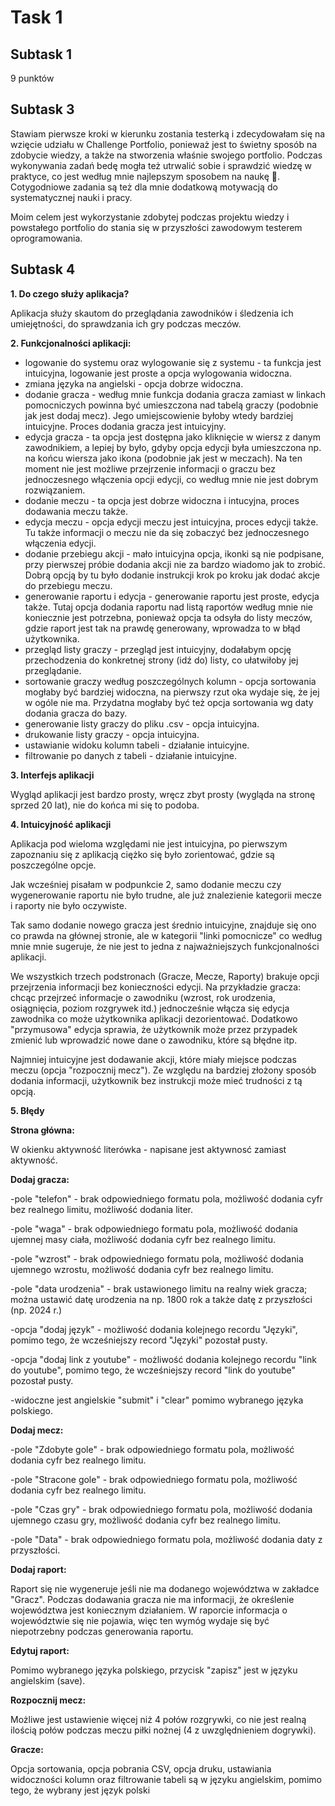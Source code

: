 # Task 1
## Subtask 1
9 punktów
## Subtask 3
Stawiam pierwsze kroki w kierunku zostania testerką i zdecydowałam się na wzięcie udziału w Challenge Portfolio, ponieważ jest to świetny sposób na zdobycie wiedzy, a także na stworzenia właśnie swojego portfolio. Podczas wykonywania zadań bedę mogła też utrwalić sobie i sprawdzić wiedzę w praktyce, co jest według mnie najlepszym sposobem na naukę 🙂. Cotygodniowe zadania są też dla mnie dodatkową motywacją do systematycznej nauki i pracy.

Moim celem jest wykorzystanie zdobytej podczas projektu wiedzy i powstałego portfolio do stania się w przyszłości zawodowym testerem oprogramowania.
## Subtask 4
<b>1. Do czego służy aplikacja?</b>

Aplikacja służy skautom do przeglądania zawodników i śledzenia ich umiejętności, do sprawdzania ich gry podczas meczów. 

<b>2. Funkcjonalności aplikacji:</b>
- logowanie do systemu oraz wylogowanie się z systemu - ta funkcja jest intuicyjna, logowanie jest proste a opcja wylogowania widoczna.
- zmiana języka na angielski - opcja dobrze widoczna.
- dodanie gracza - według mnie funkcja dodania gracza zamiast w linkach pomocniczych powinna być umieszczona nad tabelą graczy (podobnie jak jest dodaj mecz). Jego umiejscowienie byłoby wtedy bardziej intuicyjne. Proces dodania gracza jest intuicyjny.
- edycja gracza - ta opcja jest dostępna jako kliknięcie w wiersz z danym zawodnikiem, a lepiej by było, gdyby opcja edycji była umieszczona np. na końcu wiersza jako ikona (podobnie jak jest w meczach). Na ten moment nie jest możliwe przejrzenie informacji o graczu bez jednoczesnego włączenia opcji edycji, co według mnie nie jest dobrym rozwiązaniem.
- dodanie meczu - ta opcja jest dobrze widoczna i intucyjna, proces dodawania meczu także.
- edycja meczu - opcja edycji meczu jest intuicyjna, proces edycji także. Tu także informacji o meczu nie da się zobaczyć bez jednoczesnego włączenia edycji.
- dodanie przebiegu akcji - mało intuicyjna opcja, ikonki są nie podpisane, przy pierwszej próbie dodania akcji nie za bardzo wiadomo jak to zrobić. Dobrą opcją by tu było dodanie instrukcji krok po kroku jak dodać akcje do przebiegu meczu.
- generowanie raportu i edycja - generowanie raportu jest proste, edycja także. Tutaj opcja dodania raportu nad listą raportów według mnie nie koniecznie jest potrzebna, ponieważ opcja ta odsyła do listy meczów, gdzie raport jest tak na prawdę generowany, wprowadza to w błąd użytkownika.
- przegląd listy graczy - przegląd jest intuicyjny, dodałabym opcję przechodzenia do konkretnej strony (idź do) listy, co ułatwiłoby jej przeglądanie.
- sortowanie graczy według poszczególnych kolumn - opcja sortowania mogłaby być bardziej widoczna, na pierwszy rzut oka wydaje się, że jej w ogóle nie ma. Przydatna mogłaby być też opcja sortowania wg daty dodania gracza do bazy.
- generowanie listy graczy do pliku .csv - opcja intuicyjna.
- drukowanie listy graczy - opcja intuicyjna.
- ustawianie widoku kolumn tabeli - działanie intuicyjne.
- filtrowanie po danych z tabeli - działanie intuicyjne.

<b>3. Interfejs aplikacji</b>

Wygląd aplikacji jest bardzo prosty, wręcz zbyt prosty (wygląda na stronę sprzed 20 lat), nie do końca mi się to podoba.

<b>4. Intuicyjność aplikacji</b>

Aplikacja pod wieloma względami nie jest intuicyjna, po pierwszym zapoznaniu się z aplikacją ciężko się było zorientować, gdzie są poszczególne opcje. 

Jak wcześniej pisałam w podpunkcie 2, samo dodanie meczu czy wygenerowanie raportu nie było trudne, ale już znalezienie kategorii mecze i raporty nie było oczywiste. 

Tak samo dodanie nowego gracza jest średnio intuicyjne, znajduje się ono co prawda na głównej stronie, ale w kategorii "linki pomocnicze" co według mnie mnie sugeruje, że nie jest to jedna z najważniejszych funkcjonalności aplikacji. 

We wszystkich trzech podstronach (Gracze, Mecze, Raporty) brakuje opcji przejrzenia informacji bez konieczności edycji. Na przykładzie gracza: chcąc przejrzeć informacje o zawodniku (wzrost, rok urodzenia, osiągnięcia, poziom rozgrywek itd.) jednocześnie włącza się edycja zawodnika co może użytkownika aplikacji dezorientować. Dodatkowo "przymusowa" edycja sprawia, że użytkownik może przez przypadek zmienić lub wprowadzić nowe dane o zawodniku, które są błędne itp.

Najmniej intuicyjne jest dodawanie akcji, które miały miejsce podczas meczu (opcja "rozpocznij mecz"). Ze względu na bardziej złożony sposób dodania informacji, użytkownik bez instrukcji może mieć trudności z tą opcją.

<b>5. Błędy</b>

<b>Strona główna: </b>

 W okienku aktywność literówka - napisane jest aktywnosć zamiast aktywność.
 
<b>Dodaj gracza:</b>

-pole  "telefon" - brak odpowiedniego formatu pola, możliwość dodania cyfr bez realnego limitu, możliwość dodania liter.

-pole "waga" - brak odpowiedniego formatu pola, możliwość dodania ujemnej masy ciała, możliwość dodania cyfr bez realnego limitu.

-pole "wzrost" - brak odpowiedniego formatu pola, możliwość dodania ujemnego wzrostu, możliwość dodania cyfr bez realnego limitu.

-pole "data urodzenia" - brak ustawionego limitu na realny wiek gracza; można ustawić datę urodzenia na np. 1800 rok a także datę z przyszłości (np. 2024 r.)

-opcja "dodaj język" - możliwość dodania kolejnego recordu "Języki", pomimo tego, że wcześniejszy record "Języki" pozostał pusty.

-opcja "dodaj link z youtube" - możliwość dodania kolejnego recordu "link do youtube", pomimo tego, że wcześniejszy record "link do youtube" pozostał pusty.

-widoczne jest angielskie "submit" i "clear" pomimo wybranego języka polskiego.
 
<b>Dodaj mecz: </b>

-pole "Zdobyte gole" - brak odpowiedniego formatu pola, możliwość dodania cyfr bez realnego limitu.

-pole "Stracone gole" - brak odpowiedniego formatu pola, możliwość dodania cyfr bez realnego limitu.

-pole "Czas gry" - brak odpowiedniego formatu pola, możliwość dodania ujemnego czasu gry, możliwość dodania cyfr bez realnego limitu.

-pole "Data" - brak odpowiedniego formatu pola, możliwość dodania daty z przyszłości.

<b>Dodaj raport:</b>

Raport się nie wygeneruje jeśli nie ma dodanego województwa w zakładce "Gracz". Podczas dodawania gracza nie ma informacji, że określenie województwa jest koniecznym działaniem. W raporcie informacja o województwie się nie pojawia, więc ten wymóg wydaje się być niepotrzebny podczas generowania raportu.

<b>Edytuj raport:</b>

Pomimo wybranego języka polskiego, przycisk "zapisz" jest w języku angielskim (save).

<b>Rozpocznij mecz:</b>

Możliwe jest ustawienie więcej niż 4 połów rozgrywki, co nie jest realną ilością połów podczas meczu piłki nożnej (4 z uwzględnieniem dogrywki).

<b>Gracze:</b>

Opcja sortowania, opcja pobrania CSV, opcja druku, ustawiania widoczności kolumn oraz filtrowanie tabeli są w języku angielskim, pomimo tego, że wybrany jest język polski


